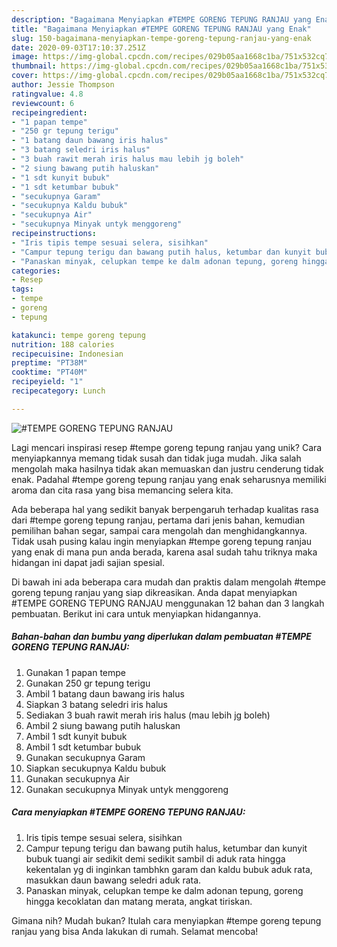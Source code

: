 ```yaml
---
description: "Bagaimana Menyiapkan #TEMPE GORENG TEPUNG RANJAU yang Enak"
title: "Bagaimana Menyiapkan #TEMPE GORENG TEPUNG RANJAU yang Enak"
slug: 150-bagaimana-menyiapkan-tempe-goreng-tepung-ranjau-yang-enak
date: 2020-09-03T17:10:37.251Z
image: https://img-global.cpcdn.com/recipes/029b05aa1668c1ba/751x532cq70/tempe-goreng-tepung-ranjau-foto-resep-utama.jpg
thumbnail: https://img-global.cpcdn.com/recipes/029b05aa1668c1ba/751x532cq70/tempe-goreng-tepung-ranjau-foto-resep-utama.jpg
cover: https://img-global.cpcdn.com/recipes/029b05aa1668c1ba/751x532cq70/tempe-goreng-tepung-ranjau-foto-resep-utama.jpg
author: Jessie Thompson
ratingvalue: 4.8
reviewcount: 6
recipeingredient:
- "1 papan tempe"
- "250 gr tepung terigu"
- "1 batang daun bawang iris halus"
- "3 batang seledri iris halus"
- "3 buah rawit merah iris halus mau lebih jg boleh"
- "2 siung bawang putih haluskan"
- "1 sdt kunyit bubuk"
- "1 sdt ketumbar bubuk"
- "secukupnya Garam"
- "secukupnya Kaldu bubuk"
- "secukupnya Air"
- "secukupnya Minyak untyk menggoreng"
recipeinstructions:
- "Iris tipis tempe sesuai selera, sisihkan"
- "Campur tepung terigu dan bawang putih halus, ketumbar dan kunyit bubuk tuangi air sedikit demi sedikit sambil di aduk rata hingga kekentalan yg di inginkan tambhkn garam dan kaldu bubuk aduk rata, masukkan daun bawang seledri aduk rata."
- "Panaskan minyak, celupkan tempe ke dalm adonan tepung, goreng hingga kecoklatan dan matang merata, angkat tiriskan."
categories:
- Resep
tags:
- tempe
- goreng
- tepung

katakunci: tempe goreng tepung 
nutrition: 188 calories
recipecuisine: Indonesian
preptime: "PT38M"
cooktime: "PT40M"
recipeyield: "1"
recipecategory: Lunch

---
```



![#TEMPE GORENG TEPUNG RANJAU](https://img-global.cpcdn.com/recipes/029b05aa1668c1ba/751x532cq70/tempe-goreng-tepung-ranjau-foto-resep-utama.jpg)

Lagi mencari inspirasi resep #tempe goreng tepung ranjau yang unik? Cara menyiapkannya memang tidak susah dan tidak juga mudah. Jika salah mengolah maka hasilnya tidak akan memuaskan dan justru cenderung tidak enak. Padahal #tempe goreng tepung ranjau yang enak seharusnya memiliki aroma dan cita rasa yang bisa memancing selera kita.

Ada beberapa hal yang sedikit banyak berpengaruh terhadap kualitas rasa dari #tempe goreng tepung ranjau, pertama dari jenis bahan, kemudian pemilihan bahan segar, sampai cara mengolah dan menghidangkannya. Tidak usah pusing kalau ingin menyiapkan #tempe goreng tepung ranjau yang enak di mana pun anda berada, karena asal sudah tahu triknya maka hidangan ini dapat jadi sajian spesial.




Di bawah ini ada beberapa cara mudah dan praktis dalam mengolah #tempe goreng tepung ranjau yang siap dikreasikan. Anda dapat menyiapkan #TEMPE GORENG TEPUNG RANJAU menggunakan 12 bahan dan 3 langkah pembuatan. Berikut ini cara untuk menyiapkan hidangannya.

<!--inarticleads1-->

##### Bahan-bahan dan bumbu yang diperlukan dalam pembuatan #TEMPE GORENG TEPUNG RANJAU:

1. Gunakan 1 papan tempe
1. Gunakan 250 gr tepung terigu
1. Ambil 1 batang daun bawang iris halus
1. Siapkan 3 batang seledri iris halus
1. Sediakan 3 buah rawit merah iris halus (mau lebih jg boleh)
1. Ambil 2 siung bawang putih haluskan
1. Ambil 1 sdt kunyit bubuk
1. Ambil 1 sdt ketumbar bubuk
1. Gunakan secukupnya Garam
1. Siapkan secukupnya Kaldu bubuk
1. Gunakan secukupnya Air
1. Gunakan secukupnya Minyak untyk menggoreng




<!--inarticleads2-->

##### Cara menyiapkan #TEMPE GORENG TEPUNG RANJAU:

1. Iris tipis tempe sesuai selera, sisihkan
1. Campur tepung terigu dan bawang putih halus, ketumbar dan kunyit bubuk tuangi air sedikit demi sedikit sambil di aduk rata hingga kekentalan yg di inginkan tambhkn garam dan kaldu bubuk aduk rata, masukkan daun bawang seledri aduk rata.
1. Panaskan minyak, celupkan tempe ke dalm adonan tepung, goreng hingga kecoklatan dan matang merata, angkat tiriskan.




Gimana nih? Mudah bukan? Itulah cara menyiapkan #tempe goreng tepung ranjau yang bisa Anda lakukan di rumah. Selamat mencoba!
